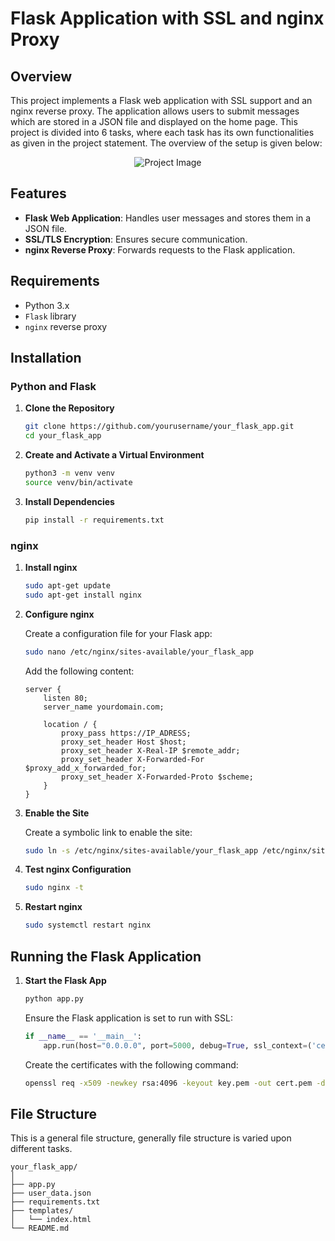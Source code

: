 # Flask Application with SSL and nginx Proxy

## Overview

This project implements a Flask web application with SSL support and an nginx reverse proxy. The application allows users to submit messages which are stored in a JSON file and displayed on the home page. This project is divided into 6 tasks, where each task has its own functionalities as given in the project statement. The overview of the setup is given below:
<div align="center">
    <img src="https://github.com/Pranab239/Transparent-SSL-Proxy-Server/assets/128295229/264729e1-22df-4f00-b5fb-10f682c90cdf" alt="Project Image">
</div>


## Features

- **Flask Web Application**: Handles user messages and stores them in a JSON file.
- **SSL/TLS Encryption**: Ensures secure communication.
- **nginx Reverse Proxy**: Forwards requests to the Flask application.

## Requirements

- Python 3.x
- `Flask` library
- `nginx` reverse proxy

## Installation

### Python and Flask

1. **Clone the Repository**
    ```sh
    git clone https://github.com/yourusername/your_flask_app.git
    cd your_flask_app
    ```

2. **Create and Activate a Virtual Environment**
    ```sh
    python3 -m venv venv
    source venv/bin/activate
    ```

3. **Install Dependencies**
    ```sh
    pip install -r requirements.txt
    ```

### nginx

1. **Install nginx**
    ```sh
    sudo apt-get update
    sudo apt-get install nginx
    ```

2. **Configure nginx**

    Create a configuration file for your Flask app:

    ```sh
    sudo nano /etc/nginx/sites-available/your_flask_app
    ```

    Add the following content:

    ```nginx
    server {
        listen 80;
        server_name yourdomain.com;

        location / {
            proxy_pass https://IP_ADRESS;
            proxy_set_header Host $host;
            proxy_set_header X-Real-IP $remote_addr;
            proxy_set_header X-Forwarded-For $proxy_add_x_forwarded_for;
            proxy_set_header X-Forwarded-Proto $scheme;
        }
    }
    ```

3. **Enable the Site**

    Create a symbolic link to enable the site:

    ```sh
    sudo ln -s /etc/nginx/sites-available/your_flask_app /etc/nginx/sites-enabled/
    ```

4. **Test nginx Configuration**

    ```sh
    sudo nginx -t
    ```

5. **Restart nginx**

    ```sh
    sudo systemctl restart nginx
    ```

## Running the Flask Application

1. **Start the Flask App**
    ```sh
    python app.py
    ```

    Ensure the Flask application is set to run with SSL:

    ```python
    if __name__ == '__main__':
        app.run(host="0.0.0.0", port=5000, debug=True, ssl_context=('certB.pem', 'keyB.pem'))
    ```
    Create the certificates with the following command:
   ```sh
   openssl req -x509 -newkey rsa:4096 -keyout key.pem -out cert.pem -days 365
   ```

## File Structure
This is a general file structure, generally file structure is varied upon different tasks.
```plaintext
your_flask_app/
│
├── app.py
├── user_data.json
├── requirements.txt
├── templates/
│   └── index.html
└── README.md

